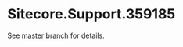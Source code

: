 # Sitecore.Support.359185

See [master branch](https://github.com/sitecoresupport/Sitecore.Support.359185) for details.